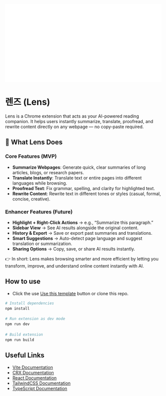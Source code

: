 ![Banner](media/banner.png)

# 렌즈 (Lens)

Lens is a Chrome extension that acts as your AI-powered reading companion.
It helps users instantly summarize, translate, proofread, and rewrite content directly on any webpage — no copy-paste required.

## 🌟 What Lens Does

### Core Features (MVP)

- **Summarize Webpages**: Generate quick, clear summaries of long articles, blogs, or research papers.
- **Translate Instantly**: Translate text or entire pages into different languages while browsing.
- **Proofread Text**: Fix grammar, spelling, and clarity for highlighted text.
- **Rewrite Content**: Rewrite text in different tones or styles (casual, formal, concise, creative).

### Enhancer Features (Future)

- **Highlight + Right-Click Actions** → e.g., “Summarize this paragraph.”
- **Sidebar View** → See AI results alongside the original content.
- **History & Export** → Save or export past summaries and translations.
- **Smart Suggestions** → Auto-detect page language and suggest translation or summarization.
- **Sharing Options** → Copy, save, or share AI results instantly.

👉 In short: Lens makes browsing smarter and more efficient by letting you transform, improve, and understand online content instantly with AI.

## How to use

- Click the use [Use this template](https://github.com/cresvin/crxjs-react-starter/generate) button or clone this repo.

```bash
# Install dependencies
npm install

# Run extension as dev mode
npm run dev

# Build extension
npm run build
```

## Useful Links

- [Vite Documentation](https://vitejs.dev/)
- [CRX Documentation](https://crxjs.dev/vite-plugin/)
- [React Documentation](https://react.dev/)
- [TailwindCSS Documentation](https://tailwindcss.com/)
- [TypeScript Documentation](https://www.typescriptlang.org/)
